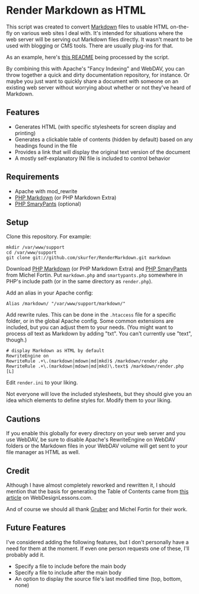 # Render Markdown as HTML #

This script was created to convert [Markdown][md] files to usable HTML on-the-fly on various web sites I deal with. It's intended for situations where the web server will be serving out Markdown files directly. It wasn't meant to be used with blogging or CMS tools. There are usually plug-ins for that.

As an example, here's [this README][readme] being processed by the script.

By combining this with Apache's "Fancy Indexing" and WebDAV, you can throw together a quick and dirty documentation repository, for instance. Or maybe you just want to quickly share a document with someone on an existing web server without worrying about whether or not they've heard of Markdown.

## Features ##

  * Generates HTML (with specific stylesheets for screen display and printing)
  * Generates a clickable table of contents (hidden by default) based on any headings found in the file
  * Provides a link that will display the original text version of the document
  * A mostly self-explanatory INI file is included to control behavior

## Requirements ##

  * Apache with mod_rewrite
  * [PHP Markdown][phpmd] (or PHP Markdown Extra)
  * [PHP SmaryPants][phpsp] (optional)

## Setup ##

Clone this repository. For example:

    mkdir /var/www/support
    cd /var/www/support
    git clone git://github.com/skurfer/RenderMarkdown.git markdown

Download [PHP Markdown][phpmd] (or PHP Markdown Extra) and [PHP SmaryPants][phpsp] from Michel Fortin. Put `markdown.php` and `smartypants.php` somewhere in PHP's include path (or in the same directory as `render.php`).

Add an alias in your Apache config:

    Alias /markdown/ "/var/www/support/markdown/"

Add rewrite rules. This can be done in the `.htaccess` file for a specific folder, or in the global Apache config. Some common extensions are included, but you can adjust them to your needs. (You might want to process *all* text as Markdown by adding "txt". You can't currently use "text", though.)

    # display Markdown as HTML by default
    RewriteEngine on
    RewriteRule .+\.(markdown|mdown|md|mkd)$ /markdown/render.php
    RewriteRule .+\.(markdown|mdown|md|mkd)\.text$ /markdown/render.php [L]

Edit `render.ini` to your liking.

Not everyone will love the included stylesheets, but they should give you an idea which elements to define styles for. Modify them to your liking.

## Cautions ##

If you enable this globally for every directory on your web server and you use WebDAV, be sure to disable Apache's RewriteEngine on WebDAV folders or the Markdown files in your WebDAV volume will get sent to your file manager as HTML as well.

## Credit ##

Although I have almost completely reworked and rewritten it, I should mention that the basis for generating the Table of Contents came from [this article][toc] on WebDesignLessons.com.

And of course we should all thank [Gruber][df] and Michel Fortin for their work.

[md]:     http://daringfireball.net/projects/markdown/
[readme]: http://projects.skurfer.com/Example.mdown
[phpmd]:  http://michelf.com/projects/php-markdown/
[phpsp]:  http://michelf.com/projects/php-smartypants/
[toc]:    http://www.webdesignlessons.com/creating-a-table-of-contents-generator-in-php/
[df]:     http://daringfireball.net/

## Future Features ##

I've considered adding the following features, but I don't personally have a need for them at the moment. If even one person requests one of these, I'll probably add it.

  * Specify a file to include before the main body
  * Specify a file to include after the main body
  * An option to display the source file's last modified time (top, bottom, none)
